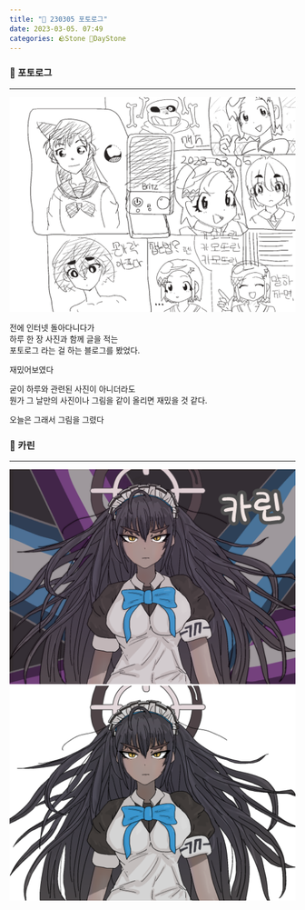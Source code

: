 ```yaml
---
title: "🌱 230305 포토로그"
date: 2023-03-05. 07:49
categories: 🪨Stone 🌱DayStone
---
```


### 🗿 포토로그

---

![230305](/assets/img/2023/230305_0000.jpg)  

전에 인터넷 돌아다니다가  
하루 한 장 사진과 함께 글을 적는  
포토로그 라는 걸 하는 블로그를 봤었다.  

재밌어보였다  

굳이 하루와 관련된 사진이 아니더라도  
뭔가 그 날만의 사진이나 그림을 같이 올리면 재밌을 것 같다.  

오늘은 그래서 그림을 그렸다  

### 🗿 카린

---

![카린0](/assets/img/2023/230305_0001.png)  
![카린1](/assets/img/2023/230305_0002.png)  
